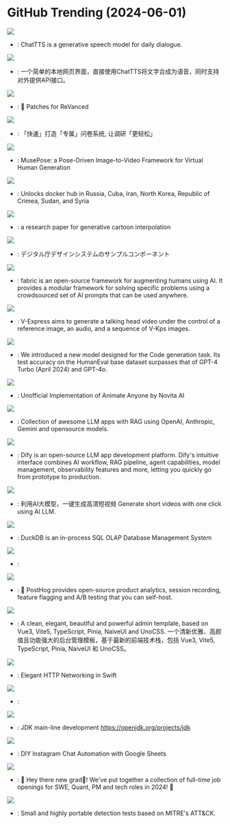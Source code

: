 # GitHub Trending (2024-06-01)

![](https://img.shields.io/badge/Jupyter%20Notebook-New%202-green?style=flat-square&logo=appveyor)
- [](https://github.comundefined): ChatTTS is a generative speech model for daily dialogue.

![](https://img.shields.io/badge/Python-New%20178-green?style=flat-square&logo=appveyor)
- [](https://github.comundefined): 一个简单的本地网页界面，直接使用ChatTTS将文字合成为语音，同时支持对外提供API接口。

![](https://img.shields.io/badge/Kotlin-New%2031-green?style=flat-square&logo=appveyor)
- [](https://github.comundefined): 🧩 Patches for ReVanced

![](https://img.shields.io/badge/TypeScript-New%2045-green?style=flat-square&logo=appveyor)
- [](https://github.comundefined): 「快速」打造「专属」问卷系统, 让调研「更轻松」

![](https://img.shields.io/badge/Python-New%20172-green?style=flat-square&logo=appveyor)
- [](https://github.comundefined): MusePose: a Pose-Driven Image-to-Video Framework for Virtual Human Generation

![](https://img.shields.io/badge/Shell-New%2030-green?style=flat-square&logo=appveyor)
- [](https://github.comundefined): Unlocks docker hub in Russia, Cuba, Iran, North Korea, Republic of Crimea, Sudan, and Syria

![](https://img.shields.io/badge/Python-New%20238-green?style=flat-square&logo=appveyor)
- [](https://github.comundefined): a research paper for generative cartoon interpolation

![](https://img.shields.io/badge/TypeScript-New%2035-green?style=flat-square&logo=appveyor)
- [](https://github.comundefined): デジタル庁デザインシステムのサンプルコンポーネント

![](https://img.shields.io/badge/Python-New%20262-green?style=flat-square&logo=appveyor)
- [](https://github.comundefined): fabric is an open-source framework for augmenting humans using AI. It provides a modular framework for solving specific problems using a crowdsourced set of AI prompts that can be used anywhere.

![](https://img.shields.io/badge/Python-New%20440-green?style=flat-square&logo=appveyor)
- [](https://github.comundefined): V-Express aims to generate a talking head video under the control of a reference image, an audio, and a sequence of V-Kps images.

![](https://img.shields.io/badge/Python-New%2090-green?style=flat-square&logo=appveyor)
- [](https://github.comundefined): We introduced a new model designed for the Code generation task. Its test accuracy on the HumanEval base dataset surpasses that of GPT-4 Turbo (April 2024) and GPT-4o.

![](https://img.shields.io/badge/Python-New%2042-green?style=flat-square&logo=appveyor)
- [](https://github.comundefined): Unofficial Implementation of Animate Anyone by Novita AI

![](https://img.shields.io/badge/Python-New%2077-green?style=flat-square&logo=appveyor)
- [](https://github.comundefined): Collection of awesome LLM apps with RAG using OpenAI, Anthropic, Gemini and opensource models.

![](https://img.shields.io/badge/TypeScript-New%20129-green?style=flat-square&logo=appveyor)
- [](https://github.comundefined): Dify is an open-source LLM app development platform. Dify's intuitive interface combines AI workflow, RAG pipeline, agent capabilities, model management, observability features and more, letting you quickly go from prototype to production.

![](https://img.shields.io/badge/Python-New%2038-green?style=flat-square&logo=appveyor)
- [](https://github.comundefined): 利用AI大模型，一键生成高清短视频 Generate short videos with one click using AI LLM.

![](https://img.shields.io/badge/C%2B%2B-New%20178-green?style=flat-square&logo=appveyor)
- [](https://github.comundefined): DuckDB is an in-process SQL OLAP Database Management System

![](https://img.shields.io/badge/Markdown-New%205-green?style=flat-square&logo=appveyor)
- [](https://github.comundefined): 

![](https://img.shields.io/badge/Python-New%20112-green?style=flat-square&logo=appveyor)
- [](https://github.comundefined): 🦔 PostHog provides open-source product analytics, session recording, feature flagging and A/B testing that you can self-host.

![](https://img.shields.io/badge/TypeScript-New%2042-green?style=flat-square&logo=appveyor)
- [](https://github.comundefined): A clean, elegant, beautiful and powerful admin template, based on Vue3, Vite5, TypeScript, Pinia, NaiveUI and UnoCSS. 一个清新优雅、高颜值且功能强大的后台管理模板，基于最新的前端技术栈，包括 Vue3, Vite5, TypeScript, Pinia, NaiveUI 和 UnoCSS。

![](https://img.shields.io/badge/Swift-New%2036-green?style=flat-square&logo=appveyor)
- [](https://github.comundefined): Elegant HTTP Networking in Swift

![](https://img.shields.io/badge/TypeScript-New%2039-green?style=flat-square&logo=appveyor)
- [](https://github.comundefined): 

![](https://img.shields.io/badge/Java-New%209-green?style=flat-square&logo=appveyor)
- [](https://github.comundefined): JDK main-line development https://openjdk.org/projects/jdk

![](https://img.shields.io/badge/HTML-New%2019-green?style=flat-square&logo=appveyor)
- [](https://github.comundefined): DIY Instagram Chat Automation with Google Sheets

![](https://img.shields.io/badge/Python-New%207-green?style=flat-square&logo=appveyor)
- [](https://github.comundefined): 👋 Hey there new grad🎉! We've put together a collection of full-time job openings for SWE, Quant, PM and tech roles in 2024! 🚀

![](https://img.shields.io/badge/C-New%203-green?style=flat-square&logo=appveyor)
- [](https://github.comundefined): Small and highly portable detection tests based on MITRE's ATT&CK.

